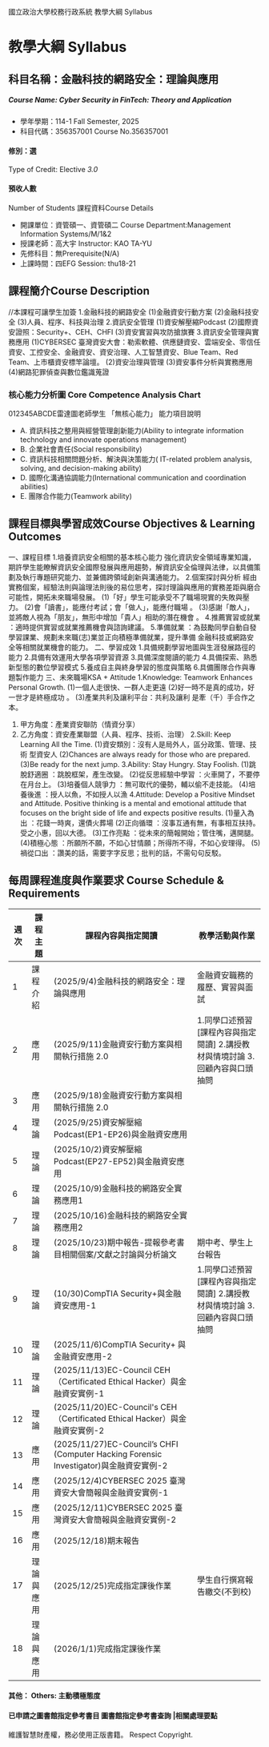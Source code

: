 國立政治大學校務行政系統 教學大綱 Syllabus
# 教學大綱 Syllabus
##  科目名稱：金融科技的網路安全：理論與應用
#####  Course Name: Cyber Security in FinTech: Theory and Application
  * 學年學期：114-1 Fall Semester, 2025 
  * 科目代碼：356357001 Course No.356357001
#### 修別：選
Type of Credit: Elective 
_3.0_
#### 預收人數
Number of Students
課程資料Course Details
  * 開課單位：資管碩一、資管碩二 Course Department:Management Information Systems/M/1&2 
  * 授課老師：高大宇 Instructor: KAO TA-YU 
  * 先修科目：無Prerequisite(N/A)
  * 上課時間：四EFG Session: thu18-21 
##  課程簡介Course Description
//本課程可讓學生加簽
1.金融科技的網路安全
(1)金融資安行動方案
(2)金融科技安全
(3)人員、程序、科技與治理
2.資訊安全管理
(1)資安解壓縮Podcast 
(2)國際資安證照：Security+、CEH、CHFI
(3)資安實習與攻防搶旗賽
3.資訊安全管理與實務應用
(1)CYBERSEC 臺灣資安大會：勒索軟體、供應鏈資安、雲端安全、零信任資安、工控安全、金融資安、資安治理、人工智慧資安、Blue Team、Red Team、上市櫃資安標竿論壇。
(2)資安治理與管理
(3)資安事件分析與實務應用
(4)網路犯罪偵查與數位鑑識蒐證
###  核心能力分析圖 Core Competence Analysis Chart
012345ABCDE雷達圖老師學生
「無核心能力」 
能力項目說明
  * A. 資訊科技之整用與經營管理創新能力(Ability to integrate information technology and innovate operations management)
  * B. 企業社會責任(Social responsibility)
  * C. 資訊科技相關問題分析、解決與決策能力( IT-related problem analysis, solving, and decision-making ability)
  * D. 國際化溝通協調能力(International communication and coordination abilities) 
  * E. 團隊合作能力(Teamwork ability)
##  課程目標與學習成效Course Objectives & Learning Outcomes 
一、課程目標
1.培養資訊安全相關的基本核心能力
強化資訊安全領域專業知識，期許學生能瞭解資訊安全國際發展與應用趨勢，解資訊安全倫理與法律，以具備策劃及執行專題研究能力、並兼備跨領域創新與溝通能力。
2.個案探討與分析
經由實務個案，經驗法則與論理法則後的易位思考，探討理論與應用的實務差距與磨合可能性，開拓未來職場發展。
(1)「好」學生可能承受不了職場現實的失敗與壓力。
(2)會「讀書」，能應付考試；會「做人」，能應付職場 。
(3)感謝「敵人」，並將敵人視為「朋友」，無形中增加「貴人」相助的潛在機會 。
4.推薦實習或就業 ：適時提供實習或就業推薦機會與諮詢建議。
5.準備就業 ：為鼓勵同學自動自發學習課業、規劃未來職(志)業並正向積極準備就業，提升準備
金融科技或網路安全等相關就業機會的能力。
二、學習成效
1.具備規劃學習地圖與生涯發展路徑的能力
2.具備有效運用大學各項學習資源 
3.具備深度閱讀的能力
4.具備探索、熟悉新型態的數位學習模式
5.養成自主與終身學習的態度與策略
6.具備團隊合作與專題製作能力
三、未來職場KSA + Attitude
1.Knowledge: Teamwork Enhances Personal Growth.
(1)一個人走很快、一群人走更遠
(2)好一時不是真的成功，好一世才是終極成功 。
(3)產業共利及讓利平台：共利及讓利 是牽（千）手合作之本。
  1. 甲方角度：產業資安聯防（情資分享）
  2. 乙方角度：資安產業聯盟（人員、程序、技術、治理）
2.Skill: Keep Learning All the Time.
(1)資安類別：沒有人是局外人，區分政策、管理、技術 型資安人
(2)Chances are always ready for those who are prepared. 
(3)Be ready for the next jump.
3.Ability: Stay Hungry. Stay Foolish.
(1)跳脫舒適圈 ：跳脫框架，產生改變。
(2)從反思經驗中學習 ：火車開了，不要停在月台上。
(3)培養個人競爭力 ：無可取代的優勢，輔以偷不走技能。
(4)培養後進 ：授人以魚，不如授人以漁
4.Attitude: Develop a Positive Mindset and Attitude.
Positive thinking is a mental and emotional attitude that focuses on the bright side of life and expects positive results.
(1)量入為出 ：花錢一時爽，還債火葬場
(2)正向循環 ：沒事互通有無，有事相互扶持。受之小惠，回以大德。
(3)工作亮點 ：從未來的簡報開始；管住嘴，邁開腿。
(4)積極心態 ：所願所不願，不如心甘情願；所得所不得，不如心安理得。
(5)禍從口出 ：讚美的話，需要字字反思；批判的話，不需句句反駁。
##  每周課程進度與作業要求 Course Schedule & Requirements
週次 |  課程主題 |  課程內容與指定閱讀 |  教學活動與作業  
---|---|---|---  
1 |  課程 介紹 |  (2025/9/4)金融科技的網路安全：理論與應用 |  金融資安職務的履歷、實習與面試  
2 |  應用 |  (2025/9/11)金融資安行動方案與相關執行措施 2.0 |  1.同學口述預習[課程內容與指定閱讀] 2.講授教材與情境討論 3.回顧內容與口頭抽問  
3 |  應用 | (2025/9/18)金融資安行動方案與相關執行措施 2.0  
4 |  理論 |  (2025/9/25)資安解壓縮Podcast(EP1-EP26)與金融資安應用  
5 |  理論 | (2025/10/2)資安解壓縮Podcast(EP27-EP52)與金融資安應用  
6 |  理論 | (2025/10/9)金融科技的網路安全實務應用1  
7 |  理論 | (2025/10/16)金融科技的網路安全實務應用2  
8 |  理論 |  (2025/10/23)期中報告-提報參考書目相關個案/文獻之討論與分析論文 |  期中考、學生上台報告  
9 |  理論 |  (10/30)CompTIA Security+與金融資安應用-1 |  1.同學口述預習[課程內容與指定閱讀] 2.講授教材與情境討論 3.回顧內容與口頭抽問  
10 |  理論 |  (2025/11/6)CompTIA Security+ 與金融資安應用-2  
11 |  理論 | (2025/11/13)EC-Council CEH（Certificated Ethical Hacker）與金融資安實例-1  
12 |  理論 | (2025/11/20)EC-Council's CEH（Certificated Ethical Hacker）與金融資安實例-2  
13 |  應用 | (2025/11/27)EC-Council’s CHFI (Computer Hacking Forensic Investigator)與金融資安實例-2  
14 |  應用 |  (2025/12/4)CYBERSEC 2025 臺灣資安大會簡報與金融資安實例-1  
15 |  應用 |  (2025/12/11)CYBERSEC 2025 臺灣資安大會簡報與金融資安實例-2  
16 |  應用 |  (2025/12/18)期末報告  
17 |  理論與應用 | (2025/12/25)完成指定課後作業 | 學生自行撰寫報告繳交(不到校)  
18 |  理 論 與應 用 |  (2026/1/1)完成指定課後作業  
####  其他： Others: 主動積極態度 
####  已申請之圖書館指定參考書目  圖書館指定參考書查詢 |相關處理要點
維護智慧財產權，務必使用正版書籍。 Respect Copyright.